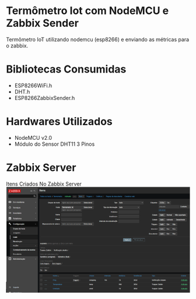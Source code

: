 # Termômetro Iot com NodeMCU e Zabbix Sender
Termômetro IoT utilizando nodemcu (esp8266) e enviando as métricas para o zabbix. 

# Bibliotecas Consumidas
 - ESP8266WiFi.h
 - DHT.h
 - ESP8266ZabbixSender.h

 # Hardwares Utilizados
 - NodeMCU v2.0
 - Módulo do Sensor DHT11 3 Pinos


# Zabbix Server

Itens Criados No Zabbix Server
![](/Host.png)
